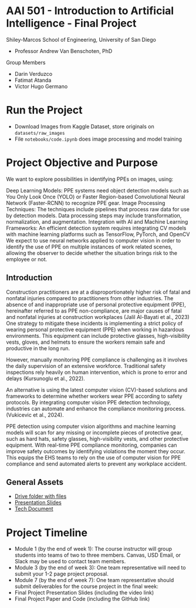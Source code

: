 # AAI 501 - Introduction to Artificial Intelligence - Final Project
Shiley-Marcos School of Engineering, University of San Diego
- Professor Andrew Van Benschoten, PhD

Group Members
- Darin Verduzco
- Fatimat Atanda
- Victor Hugo Germano

# Run the Project

- Download Images from Kaggle Dataset, store originals on ```datasets/raw_images```
- File ```notebooks/code.ipynb``` does image processing and model training


# Project Objective and Purpose
We want to explore possibilities in identifying PPEs on images, using:

Deep Learning Models: PPE systems need object detection models such as You Only Look Once (YOLO) or Faster Region-based Convolutional Neural Network (Faster-RCNN) to recognize PPE gear.
Image Processing Techniques: The techniques include pipelines that process raw data for use by detection models. Data processing steps may include transformation, normalization, and augmentation.
Integration with AI and Machine Learning Frameworks: An efficient detection system requires integrating CV models with machine learning platforms such as TensorFlow, PyTorch, and OpenCV
We expect to use neural networks applied to computer vision in order to identify the use of PPE on multiple instances of work related scenes, allowing the observer to decide whether the situation brings risk to the employee or not.

## Introduction
Construction practitioners are at a disproportionately higher risk of fatal and nonfatal injuries compared to practitioners from other industries. The absence of and inappropriate use of personal protective equipment (PPE), hereinafter referred to as PPE non-compliance, are major causes of fatal and nonfatal injuries at construction workplaces (Jalil Al-Bayati et al., 2023)
One strategy to mitigate these incidents is implementing a strict policy of wearing personal protective equipment (PPE) when working in hazardous environments. This equipment can include protective glasses, high-visibility vests, gloves, and helmets to ensure the workers remain safe and productive in the long run.

However, manually monitoring PPE compliance is challenging as it involves the daily supervision of an extensive workforce. Traditional safety inspections rely heavily on human intervention, which is prone to error and delays (Kursunoglu et al., 2022).

An alternative is using the latest computer vision (CV)-based solutions and frameworks to determine whether workers wear PPE according to safety protocols. By integrating computer vision PPE detection technology, industries can automate and enhance the compliance monitoring process. (Vukicevic et al., 2024).

PPE detection using computer vision algorithms and machine learning models will scan for any missing or incomplete pieces of protective gear, such as hard hats, safety glasses, high-visibility vests, and other protective equipment. With real-time PPE compliance monitoring, companies can improve safety outcomes by identifying violations the moment they occur. This equips the EHS teams to rely on the use of computer vision for PPE compliance and send automated alerts to prevent any workplace accident.

## General Assets

- [Drive folder with files](https://drive.google.com/drive/u/1/folders/15zDin3POxuCeulVcSprJBGOdCX-eOWyf)
- [Presentation Slides](https://docs.google.com/presentation/d/1e6HisiQKIRF9ouSWDprAzndRrTnGC11QO9PytojGNlI/edit#slide=id.p)
- [Tech Document](https://docs.google.com/document/d/1ssicjau-rubaIj-ixYwKiXgBDghCeJDWml9zpUxw-4A/edit?tab=t.0)


# Project Timeline
- Module 1 (by the end of week 1): The course instructor will group students into teams of two to three members. Canvas, USD Email, or Slack may be used to contact team members. 
- Module 3 (by the end of week 3): One team representative will need to submit your 1-2 page project proposal.
- Module 7 (by the end of week 7): One team representative should submit deliverables for the course project in the final week:
- Final Project Presentation Slides (including the video link)
- Final Project Paper and Code (including the GitHub link)

